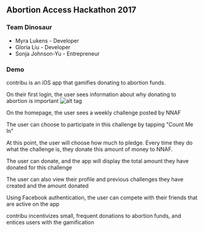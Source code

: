 ## Abortion Access Hackathon 2017
### Team Dinosaur

* Myra Lukens - Developer
* Gloria Liu - Developer
* Sonja Johnson-Yu - Entrepreneur

### Demo
contribu is an iOS app that gamifies donating to abortion funds.

On their first login, the user sees information about why donating to abortion is important
![alt tag](images/intro_screens.gif)

On the homepage, the user sees a weekly challenge posted by NNAF

The user can choose to participate in this challenge by tapping "Count Me In"

At this point, the user will choose how much to pledge. Every time they do what the challenge is, they donate this amount of money to NNAF.

The user can donate, and the app will display the total amount they have donated for this challenge

The user can also view their profile and previous challenges they have created and the amount donated

Using Facebook authentication, the user can compete with their friends that are active on the app

contribu incentivizes small, frequent donations to abortion funds, and entices users with the gamification
